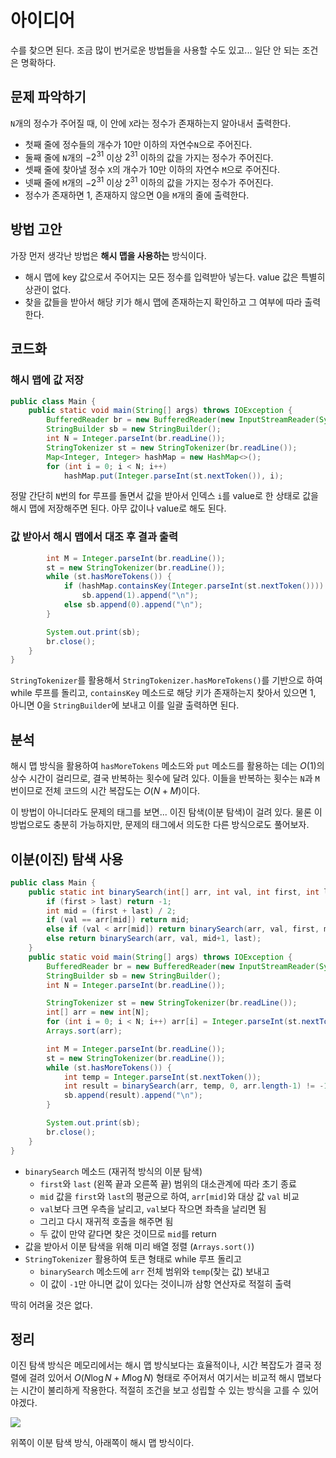 # 아이디어
수를 찾으면 된다. 조금 많이 번거로운 방법들을 사용할 수도 있고... 일단 안 되는 조건은 명확하다.

## 문제 파악하기
`N`개의 정수가 주어질 때, 이 안에 `X`라는 정수가 존재하는지 알아내서 출력한다.
- 첫째 줄에 정수들의 개수가 10만 이하의 자연수`N`으로 주어진다.
- 둘째 줄에 `N`개의 $-2^{31}$ 이상 $2^{31}$ 이하의 값을 가지는 정수가 주어진다.
- 셋째 줄에 찾아낼 정수 `X`의 개수가 10만 이하의 자연수 `M`으로 주어진다.
- 넷째 줄에 `M`개의 $-2^{31}$ 이상 $2^{31}$ 이하의 값을 가지는 정수가 주어진다.
- 정수가 존재하면 1, 존재하지 않으면 0을 `M`개의 줄에 출력한다.

## 방법 고안
가장 먼저 생각난 방법은 **해시 맵을 사용하는** 방식이다.
- 해시 맵에 key 값으로서 주어지는 모든 정수를 입력받아 넣는다. value 값은 특별히 상관이 없다.
- 찾을 값들을 받아서 해당 키가 해시 맵에 존재하는지 확인하고 그 여부에 따라 출력한다.

## 코드화
### 해시 맵에 값 저장
```JAVA
public class Main {
    public static void main(String[] args) throws IOException {
        BufferedReader br = new BufferedReader(new InputStreamReader(System.in));
        StringBuilder sb = new StringBuilder();
        int N = Integer.parseInt(br.readLine());
        StringTokenizer st = new StringTokenizer(br.readLine());
        Map<Integer, Integer> hashMap = new HashMap<>();
        for (int i = 0; i < N; i++)
            hashMap.put(Integer.parseInt(st.nextToken()), i);
```
정말 간단히 `N`번의 for 루프를 돌면서 값을 받아서 인덱스 `i`를 value로 한 상태로 값을 해시 맵에 저장해주면 된다. 아무 값이나 value로 해도 된다.

### 값 받아서 해시 맵에서 대조 후 결과 출력
```JAVA
        int M = Integer.parseInt(br.readLine());
        st = new StringTokenizer(br.readLine());
        while (st.hasMoreTokens()) {
            if (hashMap.containsKey(Integer.parseInt(st.nextToken())))
                sb.append(1).append("\n");
            else sb.append(0).append("\n");
        }

        System.out.print(sb);
        br.close();
    }
}
```
`StringTokenizer`를 활용해서 `StringTokenizer.hasMoreTokens()`를 기반으로 하여 while 루프를 돌리고, `containsKey` 메소드로 해당 키가 존재하는지 찾아서 있으면 1, 아니면 0을 `StringBuilder`에 보내고 이를 일괄 출력하면 된다.

## 분석
해시 맵 방식을 활용하여 `hasMoreTokens` 메소드와 `put` 메소드를 활용하는 데는 $O(1)$의 상수 시간이 걸리므로, 결국 반복하는 횟수에 달려 있다. 이들을 반복하는 횟수는 `N`과 `M`번이므로 전체 코드의 시간 복잡도는 $O(N+M)$이다.

이 방법이 아니더라도 문제의 태그를 보면... 이진 탐색(이분 탐색)이 걸려 있다. 물론 이 방법으로도 충분히 가능하지만, 문제의 태그에서 의도한 다른 방식으로도 풀어보자.

## 이분(이진) 탐색 사용
```JAVA
public class Main {
    public static int binarySearch(int[] arr, int val, int first, int last) {
        if (first > last) return -1;
        int mid = (first + last) / 2;
        if (val == arr[mid]) return mid;
        else if (val < arr[mid]) return binarySearch(arr, val, first, mid-1);
        else return binarySearch(arr, val, mid+1, last);
    }
    public static void main(String[] args) throws IOException {
        BufferedReader br = new BufferedReader(new InputStreamReader(System.in));
        StringBuilder sb = new StringBuilder();
        int N = Integer.parseInt(br.readLine());

        StringTokenizer st = new StringTokenizer(br.readLine());
        int[] arr = new int[N];
        for (int i = 0; i < N; i++) arr[i] = Integer.parseInt(st.nextToken());
        Arrays.sort(arr);

        int M = Integer.parseInt(br.readLine());
        st = new StringTokenizer(br.readLine());
        while (st.hasMoreTokens()) {
            int temp = Integer.parseInt(st.nextToken());
            int result = binarySearch(arr, temp, 0, arr.length-1) != -1 ? 1 : 0;
            sb.append(result).append("\n");
        }

        System.out.print(sb);
        br.close();
    }
}
```
- `binarySearch` 메소드 (재귀적 방식의 이분 탐색)
	- `first`와 `last` (왼쪽 끝과 오른쪽 끝) 범위의 대소관계에 따라 초기 종료
  	- `mid` 값을 `first`와 `last`의 평균으로 하여, `arr[mid]`와 대상 값 `val` 비교
   	- `val`보다 크면 우측을 날리고, `val`보다 작으면 좌측을 날리면 됨
   	- 그리고 다시 재귀적 호출을 해주면 됨
   	- 두 값이 만약 같다면 찾은 것이므로 `mid`를 return
- 값을 받아서 이분 탐색을 위해 미리 배열 정렬 (`Arrays.sort()`)
- `StringTokenizer` 활용하여 토큰 형태로 while 루프 돌리고
	- `binarySearch` 메소드에 `arr` 전체 범위와 `temp`(찾는 값) 보내고
   	- 이 값이 `-1`만 아니면 값이 있다는 것이니까 삼항 연산자로 적절히 출력

딱히 어려울 것은 없다.

## 정리
이진 탐색 방식은 메모리에서는 해시 맵 방식보다는 효율적이나, 시간 복잡도가 결국 정렬에 걸려 있어서 $O(N \log{N}+M \log{N})$ 형태로 주어져서 여기서는 비교적 해시 맵보다는 시간이 불리하게 작용한다. 적절히 조건을 보고 성립할 수 있는 방식을 고를 수 있어야겠다.

![](https://velog.velcdn.com/images/aoi-aoba/post/5ef9861e-9f5d-4c46-9f2d-8ffd5837b9e6/image.png)

위쪽이 이분 탐색 방식, 아래쪽이 해시 맵 방식이다.
